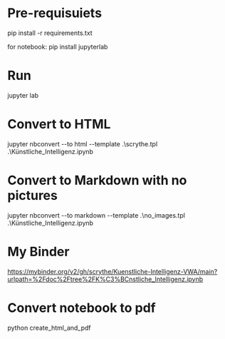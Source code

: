 # Pre-requisuiets

pip install -r requirements.txt

for notebook:
pip install jupyterlab

# Run

jupyter lab

# Convert to HTML

jupyter nbconvert --to html --template .\scrythe.tpl .\Künstliche_Intelligenz.ipynb

# Convert to Markdown with no pictures

jupyter nbconvert --to markdown --template .\no_images.tpl .\Künstliche_Intelligenz.ipynb

# My Binder

https://mybinder.org/v2/gh/scrythe/Kuenstliche-Intelligenz-VWA/main?urlpath=%2Fdoc%2Ftree%2FK%C3%BCnstliche_Intelligenz.ipynb

# Convert notebook to pdf

python create_html_and_pdf
